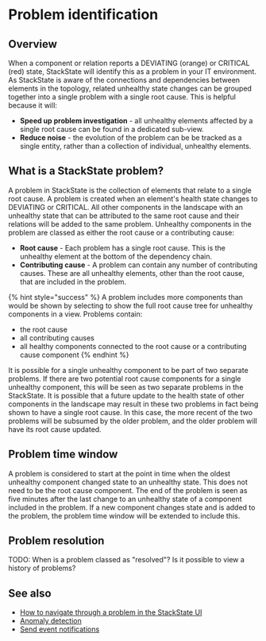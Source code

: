 # Problem identification

## Overview

When a component or relation reports a DEVIATING (orange) or CRITICAL (red) state, StackState will identify this as a problem in your IT environment. As StackState is aware of the connections and dependencies between elements in the topology, related unhealthy state changes can be grouped together into a single problem with a single root cause. This is helpful because it will:
 
 - **Speed up problem investigation** - all unhealthy elements affected by a single root cause can be found in a dedicated sub-view.
 - **Reduce noise** - the evolution of the problem can be be tracked as a single entity, rather than a collection of individual, unhealthy elements.

## What is a StackState problem?

A problem in StackState is the collection of elements that relate to a single root cause. A problem is created when an element's health state changes to DEVIATING or CRITICAL. All other components in the landscape with an unhealthy state that can be attributed to the same root cause and their relations will be added to the same problem. Unhealthy components in the problem are classed as either the root cause or a contributing cause:

* **Root cause** - Each problem has a single root cause. This is the unhealthy element at the bottom of the dependency chain.
* **Contributing cause** - A problem can contain any number of contributing causes. These are all unhealthy elements, other than the root cause, that are included in the problem.

{% hint style="success" %}
A problem includes more components than would be shown by selecting to show the full root cause tree for unhealthy components in a view. Problems contain:
 
 - the root cause
 - all contributing causes 
 - all healthy components connected to the root cause or a contributing cause component
{% endhint %}

It is possible for a single unhealthy component to be part of two separate problems. If there are two potential root cause components for a single unhealthy component, this will be seen as two separate problems in the StackState. It is possible that a future update to the health state of other components in the landscape may result in these two problems in fact being shown to have a single root cause. In this case, the more recent of the two problems will be subsumed by the older problem, and the older problem will have its root cause updated.


## Problem time window

A problem is considered to start at the point in time when the oldest unhealthy component changed state to an unhealthy state. This does not need to be the root cause component. The end of the problem is seen as five minutes after the last change to an unhealthy state of a component included in the problem. If a new component changes state and is added to the problem, the problem time window will be extended to include this.


## Problem resolution

TODO: When is a problem classed as "resolved"? Is it possible to view a history of problems?

## See also

- [How to navigate through a problem in the StackState UI](/use/problem-investigation/problem_navigation.md)
- [Anomaly detection](/use/introduction-to-stackstate/anomaly-detection.md)
- [Send event notifications](/use/health-state-and-event-notifications/send-event-notifications.md)